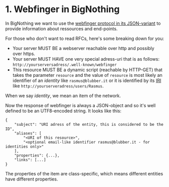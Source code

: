 # 1. Webfinger in BigNothing

In BigNothing we want to use the [webfinger protocol in its JSON-variant](http://tools.ietf.org/html/rfc7033) to provide information about ressources and end-points.

For those who don't want to read RFCs, here's some breaking down for you:

* Your server MUST BE a webserver reachable over http and possibly over https.
* Your server MUST HAVE one very special adress-uri that is as follows: `http://yourserversadress/.well-known/webfinger`
* This resource MUST BE a dynamic script (reachable by HTTP-GET) that takes the parameter `resource` and the value of `resource` is most likely an identifier of an *identity* like `rasmus@blubber.it` or it is identified by its [IRI](http://tools.ietf.org/html/rfc3987) like `http://yourserveradress/users/Rasmus`.

When we say *identity*, we mean an item of the network.

Now the response of webfinger is always a JSON-object and so it's well defined to be an UTF8-encoded string. It looks like this:

    {
    	"subject": "URI adress of the entity, this is considered to be the ID",
    	"aliases": [
    		"<URI of this resource>",
    		"<optional email-like identifier rasmus@blubber.it - for identities only>"
    	],
    	"properties": {...},
    	"links": [...]
    }

The properties of the item are class-specific, which means different entities have different properties.